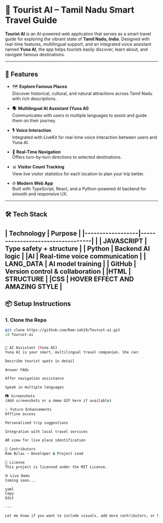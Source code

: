 # 🧭 Tourist AI – Tamil Nadu Smart Travel Guide

**Tourist AI** is an AI-powered web application that serves as a smart travel guide for exploring the vibrant state of **Tamil Nadu, India**. Designed with real-time features, multilingual support, and an integrated voice assistant named **Yuna AI**, the app helps tourists easily discover, learn about, and navigate famous destinations.

---

## 🚀 Features

- 🗺️ **Explore Famous Places**  
  Discover historical, cultural, and natural attractions across Tamil Nadu with rich descriptions.

- 🗣️ **Multilingual AI Assistant (Yuna AI)**  
  Communicates with users in multiple languages to assist and guide them on their journey.

- 🎙️ **Voice Interaction**  
  Integrated with LiveKit for real-time voice interaction between users and Yuna AI.

- 📍 **Real-Time Navigation**  
  Offers turn-by-turn directions to selected destinations.

- 📊 **Visitor Count Tracking**  
  View live visitor statistics for each location to plan your trip better.

- 🌐 **Modern Web App**  
  Built with TypeScript, React, and a Python-powered AI backend for smooth and responsive UX.

---

## 🛠️ Tech Stack

| Technology       | Purpose                         |
|------------------|----------------------------------|                   |
| **JAVASCRIPT**   | Type safety + structure         |
| **Python**       | Backend AI logic                |
|**AI**            | Real-time voice communication   |
| **LANG_DATA**    | AI model training               |
| **GitHub**       | Version control & collaboration |
|**HTML**          | STRUCTURE                       |
|**CSS**           | HOVER EFFECT AND AMAZING STYLE  |
---

## 📦 Setup Instructions

### 1. Clone the Repo

```bash
git clone https://github.com/Ram-sah19/Tourust-ai.git
cd Tourust-ai


🧠 AI Assistant (Yuna AI)
Yuna AI is your smart, multilingual travel companion. She can:

Describe tourist spots in detail

Answer FAQs

Offer navigation assistance

Speak in multiple languages

📷 Screenshots
(Add screenshots or a demo GIF here if available)

✨ Future Enhancements
Offline access

Personalized trip suggestions

Integration with local travel services

AR view for live place identification

🤝 Contributors
Ram Bilas – Developer & Project Lead

📄 License
This project is licensed under the MIT License.

🌐 Live Demo
Coming soon...

yaml
Copy
Edit

---

Let me know if you want to include visuals, add more contributors, or have a live link once it’s hosted! I can tailor this even more depending on your audience or if it's for a portfolio, competition, or class project.








